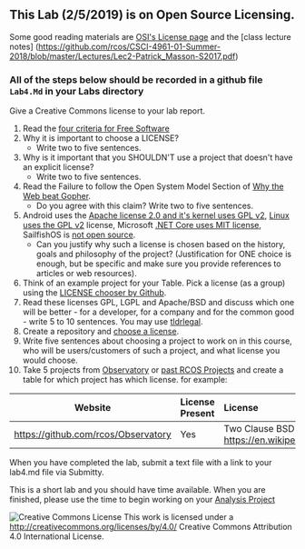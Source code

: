 ## This Lab (2/5/2019) is on Open Source Licensing.
Some good reading materials are [OSI's License page](http://opensource.org/licenses) and the [class lecture notes] (https://github.com/rcos/CSCI-4961-01-Summer-2018/blob/master/Lectures/Lec2-Patrick_Masson-S2017.pdf)

### All of the steps below should be recorded in a github file `Lab4.Md` in your Labs directory
 
 Give a Creative Commons license to your lab report.

1. Read the [four criteria for Free Software](http://www.gnu.org/philosophy/free-sw.html)
2.  Why it is important to choose a LICENSE?
    - Write two to five sentences.
3.  Why is it important that you SHOULDN'T use a project that doesn't have an explicit license?
    - Write two to five sentences.
4. Read the Failure to follow the Open System Model Section of [Why the Web beat Gopher](http://ils.unc.edu/callee/gopherpaper.htm#explain).
    - Do you agree with this claim? Write two to five sentences.
5.  Android uses the [Apache license 2.0 and it's kernel uses GPL v2](https://en.wikipedia.org/wiki/Android_(operating_system)), [Linux uses the  GPL v2](https://en.wikipedia.org/wiki/Linux ) license,
Microsoft [.NET Core uses MIT license]( https://github.com/dotnet/coreclr ), SailfishOS is [not open source]( https://en.wikipedia.org/wiki/Sailfish_OS ).
    - Can you justify why such a license is chosen based on the history, goals and philosophy of the project? (Justification for ONE choice is enough, but be specific and make sure you provide references to articles or web resources).
6.  Think of an example project for your Table. Pick a license (as a group) using the [LICENSE chooser by Github](http://choosealicense.com/).
7.  Read these licenses  GPL, LGPL and Apache/BSD and discuss which one will be better - for a developer, for a company and for the common good - write 5 to 10 sentences. You may use [tldrlegal](https://tldrlegal.com/licenses/browse).
8.  Create a repository and [choose a license](https://github.com/blog/1530-choosing-an-open-source-license).
9.  Write five sentences about choosing a project to work on in this course, who will be users/customers of such a project, and what license you would choose.
10.  Take 5 projects from [Observatory](http://rcos.io/projects) or [past RCOS Projects](https://rcos.io/projects/past) and create a table for which project has which license. for example:

Website | License Present | License
---------|:----------|:-------
https://github.com/rcos/Observatory | Yes | Two Clause BSD License https://en.wikipedia.org/wiki/ISC_license

When you have completed the lab, submit a text file with a link to your lab4.md file via Submitty.

This is a short lab and you should have time available. When you are finished, please use the time to begin working on your [Analysis Project](../Assignments/AnalysisHomework.md)

![Creative Commons License](https://i.creativecommons.org/l/by/4.0/88x31.png) This work is licensed under a http://creativecommons.org/licenses/by/4.0/ Creative Commons Attribution 4.0 International License.
